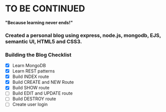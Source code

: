 # TO BE CONTINUED

#### "Because learning never ends!"

### Created a personal blog using express, node.js, mongodb, EJS, semantic UI, HTML5 and CSS3.


### Building the Blog Checklist

- [X] Learn MongoDB
- [X] Learn REST patterns
- [X] Build INDEX route
- [X] Build CREATE and NEW Route
- [X] Build SHOW route
- [ ] Build EDIT and UPDATE route
- [ ] Build DESTROY route
- [ ] Create user login
